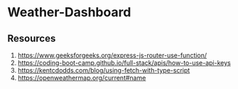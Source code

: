 # Weather-Dashboard

## Resources
1. https://www.geeksforgeeks.org/express-js-router-use-function/
2. https://coding-boot-camp.github.io/full-stack/apis/how-to-use-api-keys
3. https://kentcdodds.com/blog/using-fetch-with-type-script
4. https://openweathermap.org/current#name

